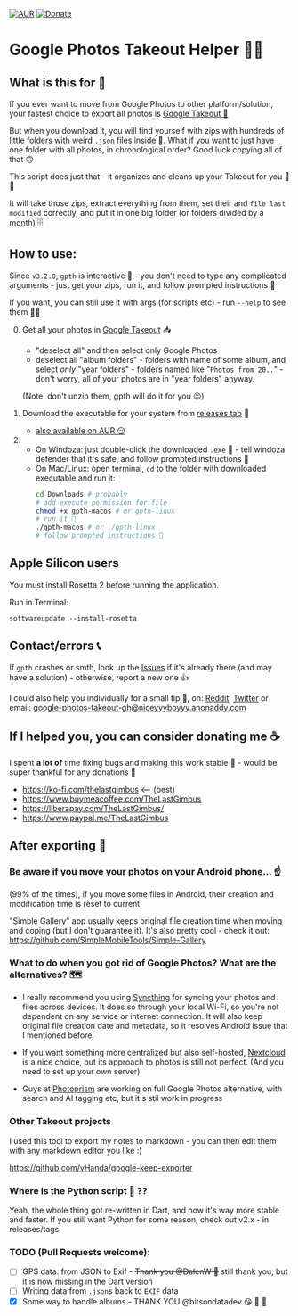 [![AUR](https://img.shields.io/aur/version/gpth-bin?logo=arch-linux)](https://aur.archlinux.org/packages/gpth-bin)
[![Donate](https://img.shields.io/badge/Donate-PayPal-blue.svg?logo=paypal)](https://www.paypal.me/TheLastGimbus)

# Google Photos Takeout Helper 📸🆘
## What is this for 🧐
If you ever want to move from Google Photos to other platform/solution, your fastest choice to export all photos is [Google Takeout 🥡](https://takeout.google.com/)

But when you download it, you will find yourself with zips with hundreds of little folders with weird `.json` files inside 🍝. 
What if you want to just have one folder with all photos, in chronological order? Good luck copying all of that 🙃

This script does just that - it organizes and cleans up your Takeout for you 🧹😌

It will take those zips, extract everything from them, set their and `file last modified` correctly, and put it in one big folder (or folders divided by a month) 🗄

## How to use:
Since `v3.2.0`, `gpth` is interactive 🎉 - you don't need to type any complicated arguments - just get your zips, run it, and follow prompted instructions 💃

If you want, you can still use it with args (for scripts etc) - run `--help` to see them 🧑‍💻

0. Get all your photos in [Google Takeout](https://takeout.google.com/) 📥
    - "deselect all" and then select only Google Photos
    - deselect all "album folders" - folders with name of some album, and select *only* "year folders" - folders named like "`Photos from 20..`" - don't worry, all of your photos are in "year folders" anyway.
   
   (Note: don't unzip them, gpth will do it for you 😉)
1. Download the executable for your system from [releases tab](https://github.com/TheLastGimbus/GooglePhotosTakeoutHelper/releases) 🛒
    - [also available on AUR 😏](https://aur.archlinux.org/packages/gpth-bin)
2. - On Windoza: just double-click the downloaded `.exe` 🎉 - tell windoza defender that it's safe, and follow prompted instructions 🧾
   - On Mac/Linux: open terminal, `cd` to the folder with downloaded executable and run it:
     ```bash
     cd Downloads # probably
     # add execute permission for file
     chmod +x gpth-macos # or gpth-linux
     # run it 🏃
     ./gpth-macos # or ./gpth-linux
     # follow prompted instructions 🥰
     ```
## Apple Silicon users
You must install Rosetta 2 before running the application.

Run in Terminal:
```
softwareupdate --install-rosetta
```

## Contact/errors 📞
If `gpth` crashes or smth, look up the [Issues](https://github.com/TheLastGimbus/GooglePhotosTakeoutHelper/issues) if it's already there (and may have a solution) - otherwise, report a new one 👍
 
I could also help you individually for a small tip 💸, on: [Reddit](https://www.reddit.com/user/TheLastGimbus/), [Twitter](https://twitter.com/TheLastGimbus) or email: [google-photos-takeout-gh@niceyyyboyyy.anonaddy.com](mailto:google-photos-takeout-gh@niceyyyboyyy.anonaddy.com)

## If I helped you, you can consider donating me ☕
I spent **a lot of** time fixing bugs and making this work stable 💖 - would be super thankful for any donations 🥰
- https://ko-fi.com/thelastgimbus <-- (best)
- https://www.buymeacoffee.com/TheLastGimbus
- https://liberapay.com/TheLastGimbus/
- https://www.paypal.me/TheLastGimbus

## After exporting 🤔
### Be aware if you move your photos on your Android phone... ☝
(99% of the times), if you move some files in Android, their creation and modification time is reset to current.

"Simple Gallery" app usually keeps original file creation time when moving and coping (but I don't guarantee it). It's also pretty cool - check it out: https://github.com/SimpleMobileTools/Simple-Gallery

### What to do when you got rid of Google Photos? What are the alternatives? 🗺
 - I really recommend you using [Syncthing](https://syncthing.net/) for syncing your photos and files across devices. It does so through your local Wi-Fi, so you're not dependent on any service or internet connection. It will also keep original file creation date and metadata, so it resolves Android issue that I mentioned before.

 - If you want something more centralized but also self-hosted, [Nextcloud](https://nextcloud.com) is a nice choice, but its approach to photos is still not perfect. (And you need to set up your own server)

 - Guys at [Photoprism](https://photoprism.org/) are working on full Google Photos alternative, with search and AI tagging etc, but it's stil work in progress

### Other Takeout projects
I used this tool to export my notes to markdown - you can then edit them with any markdown editor you like :)

https://github.com/vHanda/google-keep-exporter

### Where is the Python script 🐍 ??
Yeah, the whole thing got re-written in Dart, and now it's way more stable and faster. If you still want Python for some reason, check out v2.x - in releases/tags

### TODO (Pull Requests welcome):
- [ ] GPS data: from JSON to Exif - ~~Thank you @DalenW 💖~~ still thank you, but it is now missing in the Dart version
- [ ] Writing data from `.json`s back to `EXIF` data
- [x] Some way to handle albums - THANK YOU @bitsondatadev 😘 🎉 💃
